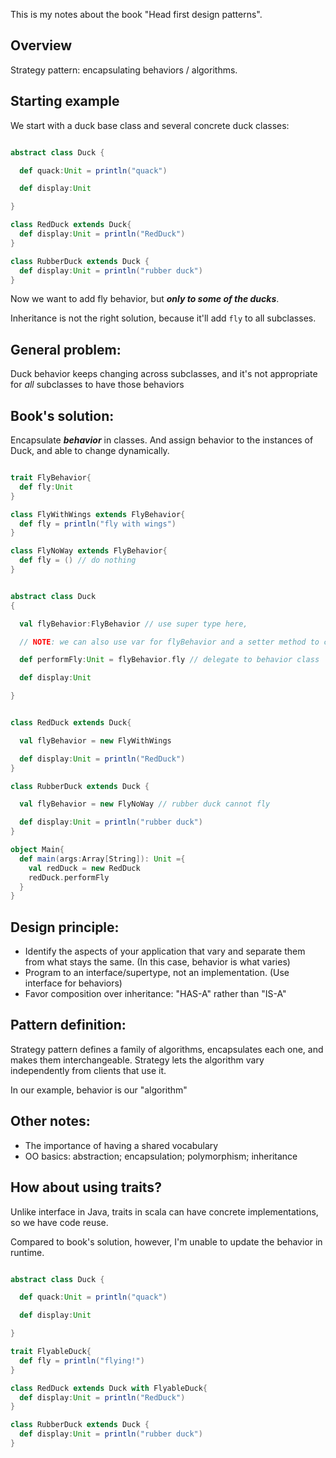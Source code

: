 <!-- 
.. title: Design pattern #1: Strategy Pattern
.. slug: design-pattern-1-strategy-pattern
.. date: 2015-10-23 18:30:45 UTC+08:00
.. tags: Code, Book
.. category: 
.. link: 
.. description: 
.. type: text
-->

This is my notes about the book "Head first design patterns". 

## Overview 

Strategy pattern: encapsulating behaviors / algorithms.

## Starting example

We start with a duck base class and several concrete duck classes: 

```scala

abstract class Duck {

  def quack:Unit = println("quack")

  def display:Unit

}

class RedDuck extends Duck{
  def display:Unit = println("RedDuck")
}

class RubberDuck extends Duck {
  def display:Unit = println("rubber duck")
}

```

Now we want to add fly behavior, but ***only to some of the ducks***. 

Inheritance is not the right solution, because it'll add `fly` to all subclasses. 

## General problem: 

Duck behavior keeps changing across subclasses, and it's not appropriate for *all* subclasses to have those behaviors

## Book's solution:

Encapsulate ***behavior*** in classes. And assign behavior to the instances of Duck, and able to change dynamically.

```scala

trait FlyBehavior{
  def fly:Unit
}

class FlyWithWings extends FlyBehavior{
  def fly = println("fly with wings")
}

class FlyNoWay extends FlyBehavior{
  def fly = () // do nothing
}


abstract class Duck
{

  val flyBehavior:FlyBehavior // use super type here,

  // NOTE: we can also use var for flyBehavior and a setter method to change behavior in runtime

  def performFly:Unit = flyBehavior.fly // delegate to behavior class

  def display:Unit

}


class RedDuck extends Duck{

  val flyBehavior = new FlyWithWings

  def display:Unit = println("RedDuck")
}

class RubberDuck extends Duck {

  val flyBehavior = new FlyNoWay // rubber duck cannot fly

  def display:Unit = println("rubber duck")
}

object Main{
  def main(args:Array[String]): Unit ={
    val redDuck = new RedDuck
    redDuck.performFly
  }
}


```


## Design principle:

* Identify the aspects of your application that vary and separate them from what stays the same. (In this case, behavior is what varies)
* Program to an interface/supertype, not an implementation. (Use interface for behaviors)
* Favor composition over inheritance: "HAS-A" rather than "IS-A"

## Pattern definition: 

Strategy pattern defines a family of algorithms, encapsulates each one, and makes them interchangeable. Strategy lets the algorithm vary independently from clients that use it. 

In our example, behavior is our "algorithm"

## Other notes:

* The importance of having a shared vocabulary
* OO basics: abstraction; encapsulation; polymorphism; inheritance

## How about using traits?

Unlike interface in Java, traits in scala can have concrete implementations, so we have code reuse. 

Compared to book's solution, however, I'm unable to update the behavior in runtime. 

```scala

abstract class Duck {

  def quack:Unit = println("quack")

  def display:Unit

}

trait FlyableDuck{
  def fly = println("flying!")
}

class RedDuck extends Duck with FlyableDuck{
  def display:Unit = println("RedDuck")
}

class RubberDuck extends Duck {
  def display:Unit = println("rubber duck")
}

```

